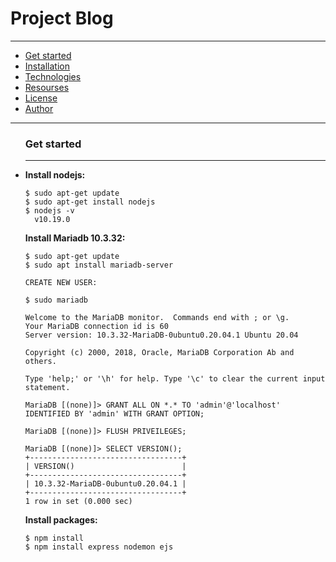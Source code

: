 # Project Blog

<hr>
<ul>
    <li><a href="#getStarted">Get started</a></li>
    <li><a href="#">Installation</a></li>
    <li><a href="#">Technologies</a></li>    
    <li><a href="#">Resourses</a></li>
    <li><a href="#">License</a></li>
    <li><a href="#">Author</a></li>
    
</ul>

<hr>

<ul>
  
<h3>Get started</h3>
<hr>
<li id="getStarted">

<strong>Install nodejs:</strong>

```
$ sudo apt-get update
$ sudo apt-get install nodejs
$ nodejs -v
  v10.19.0
```

<strong>Install Mariadb 10.3.32:</strong>

```
$ sudo apt-get update
$ sudo apt install mariadb-server

CREATE NEW USER:

$ sudo mariadb

Welcome to the MariaDB monitor.  Commands end with ; or \g.
Your MariaDB connection id is 60
Server version: 10.3.32-MariaDB-0ubuntu0.20.04.1 Ubuntu 20.04

Copyright (c) 2000, 2018, Oracle, MariaDB Corporation Ab and others.

Type 'help;' or '\h' for help. Type '\c' to clear the current input statement.

MariaDB [(none)]> GRANT ALL ON *.* TO 'admin'@'localhost' IDENTIFIED BY 'admin' WITH GRANT OPTION;

MariaDB [(none)]> FLUSH PRIVEILEGES;

MariaDB [(none)]> SELECT VERSION();
+----------------------------------+
| VERSION()                        |
+----------------------------------+
| 10.3.32-MariaDB-0ubuntu0.20.04.1 |
+----------------------------------+
1 row in set (0.000 sec)
```

<strong>Install packages:</strong>

```
$ npm install
$ npm install express nodemon ejs
```
